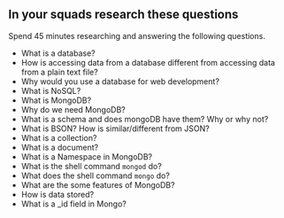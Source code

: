 ## In your squads research these questions

Spend 45 minutes researching and answering the following questions.

- What is a database?
- How is accessing data from a database different from accessing data from a plain text file?
- Why would you use a database for web development?
- What is NoSQL?
- What is MongoDB?
- Why do we need MongoDB?
- What is a schema and does mongoDB have them? Why or why not?
- What is BSON? How is similar/different from JSON?
- What is a collection?
- What is a document?
- What is a Namespace in MongoDB?
- What is the shell command `mongod` do?
- What does the shell command `mongo` do?
- What are the some features of MongoDB?
- How is data stored?
- What is a _id field in Mongo?


